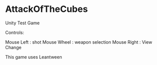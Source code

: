 # AttackOfTheCubes
Unity Test Game


Controls:

Mouse Left  : shot
Mouse Wheel   : weapon selection
Mouse Right : View Change

This game uses Leantween 